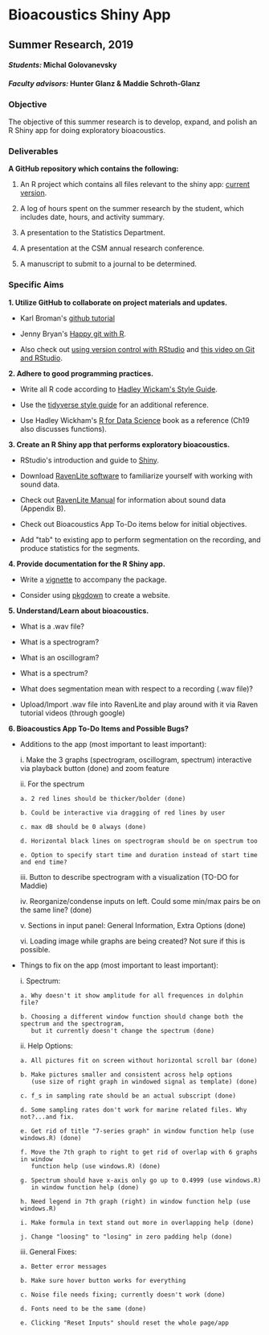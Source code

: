 # Bioacoustics Shiny App

## Summer Research, 2019

#### _Students:_ Michal Golovanevsky

#### _Faculty advisors:_ Hunter Glanz & Maddie Schroth-Glanz

### Objective

The objective of this summer research is to develop, expand, and polish an R Shiny app for doing exploratory bioacoustics.

### Deliverables

**A GitHub repository which contains the following:**

1.  An R project which contains all files relevant to the shiny app: [current version](https://mschroth.shinyapps.io/testapp/).

2.  A log of hours spent on the summer research by the student, which includes date, hours, and activity summary.

3.  A presentation to the Statistics Department.

4.  A presentation at the CSM annual research conference.

5.  A manuscript to submit to a journal to be determined.

### Specific Aims

**1.  Utilize GitHub to collaborate on project materials and updates.**

  * Karl Broman's [github tutorial](http://kbroman.org/github_tutorial/)

  * Jenny Bryan's [Happy git with R](http://happygitwithr.com/).
  
  * Also check out [using version control with RStudio](https://support.rstudio.com/hc/en-us/articles/200532077-Version-Control-with-Git-and-SVN) and [this video on Git and RStudio](https://www.rstudio.com/resources/webinars/rstudio-essentials-webinar-series-managing-part-2/).


**2.  Adhere to good programming practices.**
  
  * Write all R code according to [Hadley Wickam's Style Guide](http://adv-r.had.co.nz/Style.html).
  
  * Use the [tidyverse style guide](http://style.tidyverse.org/) for an additional reference.
  
  * Use Hadley Wickham's [R for Data Science](http://r4ds.had.co.nz/) book as a reference (Ch19 also discusses functions).
  
  
  **3.  Create an R Shiny app that performs exploratory bioacoustics.**  

  *  RStudio's introduction and guide to [Shiny](https://shiny.rstudio.com/).
  
  *  Download [RavenLite software](http://ravensoundsoftware.com/software/raven-lite/) to familiarize yourself with working with sound data.
  
  *  Check out [RavenLite Manual](http://www.birds.cornell.edu/brp/raven/Raven14UsersManual.pdf) for information about sound data (Appendix B).
  
  *  Check out Bioacoustics App To-Do items below for initial objectives.
  
  *  Add "tab" to existing app to perform segmentation on the recording, and produce statistics for the segments.
  
  
   **4.  Provide documentation for the R Shiny app.**
  
  *  Write a [vignette](http://r-pkgs.had.co.nz/vignettes.html) to accompany the package.
  
  *  Consider using [pkgdown](http://pkgdown.r-lib.org/index.html) to create a website. 
  
  
  **5. Understand/Learn about bioacoustics.**
  
  *  What is a .wav file?
  
  *  What is a spectrogram?
  
  *  What is an oscillogram?
  
  *  What is a spectrum?
  
  *  What does segmentation mean with respect to a recording (.wav file)?
  
  *  Upload/Import .wav file into RavenLite and play around with it via Raven tutorial videos (through google)
  
  **6. Bioacoustics App To-Do Items and Possible Bugs?**
  
  * Additions to the app (most important to least important):
  
    i. Make the 3 graphs (spectrogram, oscillogram, spectrum) interactive via playback button (done) and zoom feature 
  
    ii. For the spectrum
    
        a. 2 red lines should be thicker/bolder (done)
        
        b. Could be interactive via dragging of red lines by user
        
        c. max dB should be 0 always (done)
        
        d. Horizontal black lines on spectrogram should be on spectrum too
        
        e. Option to specify start time and duration instead of start time and end time?
        
    iii. Button to describe spectrogram with a visualization (TO-DO for Maddie)
    
    iv. Reorganize/condense inputs on left. Could some min/max pairs be on the same line? (done)
    
    v. Sections in input panel: General Information, Extra Options (done)
    
    vi. Loading image while graphs are being created? Not sure if this is possible.
    
  * Things to fix on the app (most important to least important):
  
    i. Spectrum:
    
        a. Why doesn't it show amplitude for all frequences in dolphin file?
        
        b. Choosing a different window function should change both the spectrum and the spectrogram, 
           but it currently doesn't change the spectrum (done)
        
    ii. Help Options:
    
        a. All pictures fit on screen without horizontal scroll bar (done)
        
        b. Make pictures smaller and consistent across help options 
           (use size of right graph in windowed signal as template) (done)
        
        c. f_s in sampling rate should be an actual subscript (done)
        
        d. Some sampling rates don't work for marine related files. Why not?...and fix.
        
        e. Get rid of title "7-series graph" in window function help (use windows.R) (done)
        
        f. Move the 7th graph to right to get rid of overlap with 6 graphs in window 
           function help (use windows.R) (done)
        
        g. Spectrum should have x-axis only go up to 0.4999 (use windows.R) 
           in window function help (done)
        
        h. Need legend in 7th graph (right) in window function help (use windows.R)
        
        i. Make formula in text stand out more in overlapping help (done)
        
        j. Change "loosing" to "losing" in zero padding help (done)
        
    iii. General Fixes:
    
        a. Better error messages
        
        b. Make sure hover button works for everything
        
        c. Noise file needs fixing; currently doesn't work (done)
        
        d. Fonts need to be the same (done)
        
        e. Clicking "Reset Inputs" should reset the whole page/app
  
